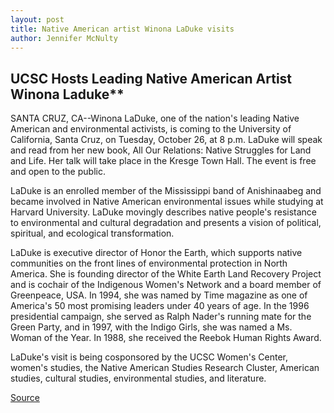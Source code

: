 ```yaml
---
layout: post
title: Native American artist Winona LaDuke visits
author: Jennifer McNulty
---
```


## UCSC Hosts Leading Native American Artist Winona Laduke**

SANTA CRUZ, CA--Winona LaDuke, one of the nation's leading Native American and environmental activists, is coming to the University of California, Santa Cruz, on Tuesday, October 26, at 8 p.m. LaDuke will speak and read from her new book, All Our Relations: Native Struggles for Land and Life. Her talk will take place in the Kresge Town Hall. The event is free and open to the public.

LaDuke is an enrolled member of the Mississippi band of Anishinaabeg and became involved in Native American environmental issues while studying at Harvard University. LaDuke movingly describes native people's resistance to environmental and cultural degradation and presents a vision of political, spiritual, and ecological transformation.

LaDuke is executive director of Honor the Earth, which supports native communities on the front lines of environmental protection in North America. She is founding director of the White Earth Land Recovery Project and is cochair of the Indigenous Women's Network and a board member of Greenpeace, USA. In 1994, she was named by Time magazine as one of America's 50 most promising leaders under 40 years of age. In the 1996 presidential campaign, she served as Ralph Nader's running mate for the Green Party, and in 1997, with the Indigo Girls, she was named a Ms. Woman of the Year. In 1988, she received the Reebok Human Rights Award.

LaDuke's visit is being cosponsored by the UCSC Women's Center, women's studies, the Native American Studies Research Cluster, American studies, cultural studies, environmental studies, and literature.

[Source](http://www1.ucsc.edu/news_events/press_releases/archive/99-00/10-99/laduke.htm "Permalink to Native American artist Winona LaDuke visits")